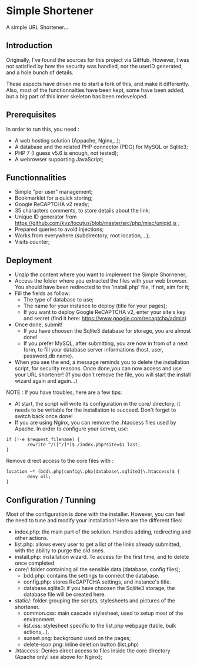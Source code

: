 # Simple Shortener

A simple URL Shortener...


## Introduction

Originally, I've found the sources for this project via GitHub. However, I was not satisfied by how the security was handled, nor the userID generated, and a hole bunch of details.

These aspects have driven me to start a fork of this, and make it differently. Also, most of the functionnalties have been kept, some have been added, but a big part of this inner skeleton has been redeveloped.


## Prerequisites

In order to run this, you need :
 - A web hosting solution (Appache, Nginx,..);
 - A database and the related PHP connector (PDO) for MySQL or Sqlite3;
 - PHP 7 (I guess v5.6 is enough, not tested);
 - A webrowser supporting JavaScript;

 
 ## Functionnalities
 
 - Simple "per user" management;
 - Bookmarklet for a quick storing;
 - Google ReCAPTCHA v2 ready;
 - 35 characters comments, to store details about the link;
 - Unique ID generator from https://github.com/kvz/locutus/blob/master/src/php/misc/uniqid.js ;
 - Prepared queries to avoid injections;
 - Works from everywhere (subdirectory, root location, ..);
 - Visits counter;


## Deployment

- Unzip the content where you want to implement the Simple Shornener;
- Access the folder where you extracted the files with your web browser. You should have been redirected to the 'install.php' file, if not, aim for it;
- Fill the fields as follow:
  - The type of database to use;
  - The name for your instance to deploy (title for your pages);
  - If you want to deploy Google ReCAPTCHA v2, enter your site's key and secret (find it here: https://www.google.com/recaptcha/admin)
- Once done, submit!
  - If you have choosen the Sqlite3 database for storage, you are almost done!
  - If you prefer MySQL, after submitting, you are now in from of a next form, to fill your database server informations (host, user, password,db name).
- When you see the end, a message reminds you to delete the installation script, for security reasons. Once done,you can now access and use your URL shortener! (If you don't remove the file, you will start the install wizard again and again...)

NOTE : If you have troubles, here are a few tips:
 - At start, the script will write its configuration in the core/ directory, it needs to be writable for the installation to succeed. Don't forget to switch back once done!
 - If you are using Nginx, you can remove the .htaccess files used by Apache. In order to configure your server, use:

```NGINX
if (!-e $request_filename) {
    	rewrite ^/([^/]*)$ /index.php?site=$1 last;
}
```
Remove direct access to the core files with :
```NGINX
location ~* (bdd\.php|config\.php|database\.sqlite3|\.htaccess)$ {
        deny all;
}
```


## Configuration / Tunning

Most of the configuration is done with the installer. However, you can feel the need to tune and modify your installation!
Here are the different files:
  - index.php: the main part of the solution. Handles adding, redirecting and other actions.
  - list.php: allows every user to get a list of the links already submitted, with the ability to purge the old ones.
  - install.php: installation wizard. To access for the first time, and to delete once completed.
  - core/: folder containing all the sensible data (database, config files);
    - bdd.php: contains the settings to connect the database.
    - config.php: stores ReCAPTCHA settings, and instance's title.
    - database.sqlite3: if you have choosen the Sqliite3 storage, the database file will be created here.
  - static/: folder grouping the scripts, stylesheets and pictures of the shortener.
    - common.css: main cascade stylesheet, used to setup most of the environment.
    - list.css: stylesheet specific to the list.php webpage (table, bulk actions,..).
    - sunset.png: background used on the pages;
    - delete-icon.png: inline deletion button (list.php)
  - .htaccess: Denies direct access to files inside the core directory (Apache only! see above for Nginx);
